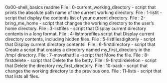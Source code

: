 0x00-shell_basics readme
File : 0-current_working_directory -  script that prints the absolute path name of the current working directory.
File : 1-listit - script that display the contents list of your current directory.
File : 2-bring_me_home - script that changes the working directory to the user’s home directory.
File : 3-listfiles - script that Display current directory contents in a long format.
File : 4-listmorefiles script that Display current directory contents, including hidden files.
File : 5-listfilesdigitonly - script that Display current directory contentsi.
File : 6-firstdirectory - script that Create a script that creates a directory named my_first_directory in the /tmp/ directory.
File : 7-movethatfile -script that Move the file.
File : 8-firstdelete - script that Delete the file betty.
File : 9-firstdirdeletion - script that Delete the directory my_first_directory.
File : 10-back - script that changes the working directory to the previous one.
File : 11-lists - script that that lists all files.
